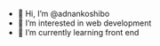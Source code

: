 - 👋 Hi, I’m @adnankoshibo
- 👀 I’m interested in web development 
- 🌱 I’m currently learning front end
  
